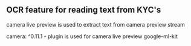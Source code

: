 ## OCR feature for reading text from KYC's

camera live preview is used to extract text from camera preview stream

camera: ^0.11.1 - plugin is used for camera live preview
google-ml-kit
